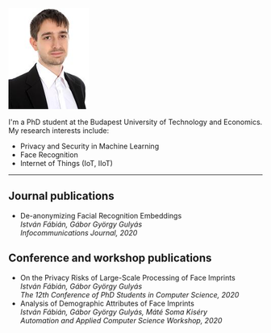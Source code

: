 <img src="profile.jpg">

I'm a PhD student at the Budapest University of Technology and Economics. My research interests include:

* Privacy and Security in Machine Learning
* Face Recognition
* Internet of Things (IoT, IIoT)

---

## Journal publications
* De-anonymizing Facial Recognition Embeddings \
_István Fábián, Gábor György Gulyás \
Infocommunications Journal, 2020_



## Conference and workshop publications
* On the Privacy Risks of Large-Scale Processing of Face Imprints \
_István Fábián, Gábor György Gulyás \
The 12th Conference of PhD Students in Computer Science, 2020_
* Analysis of Demographic Attributes of Face Imprints \
_István Fábián, Gábor György Gulyás, Máté Soma Kiséry \
Automation and Applied Computer Science Workshop, 2020_



